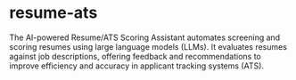 # resume-ats
The AI-powered Resume/ATS Scoring Assistant automates screening and scoring resumes using large language models (LLMs). It evaluates resumes against job descriptions, offering feedback and recommendations to improve efficiency and accuracy in applicant tracking systems (ATS).

